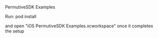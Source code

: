 PermutiveSDK Examples

Run:
pod install

and open "iOS PermutiveSDK Examples.xcworkspace" once it completes the setup


